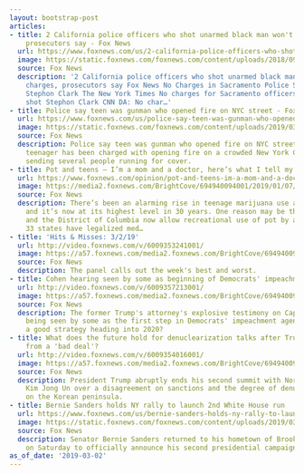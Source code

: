 ```yaml
---
layout: bootstrap-post
articles:
- title: 2 California police officers who shot unarmed black man won't face charges,
    prosecutors say - Fox News
  url: https://www.foxnews.com/us/2-california-police-officers-who-shot-unarmed-black-man-wont-face-charges-prosecutors-say
  image: https://static.foxnews.com/foxnews.com/content/uploads/2018/09/ap18086073159406-1.jpg
  source: Fox News
  description: '2 California police officers who shot unarmed black man won''t face
    charges, prosecutors say Fox News No Charges in Sacramento Police Shooting of
    Stephon Clark The New York Times No charges for Sacramento officers who fatally
    shot Stephon Clark CNN DA: No char…'
- title: Police say teen was gunman who opened fire on NYC street - Fox News
  url: https://www.foxnews.com/us/police-say-teen-was-gunman-who-opened-fire-on-nyc-street
  image: https://static.foxnews.com/foxnews.com/content/uploads/2019/03/ContentBroker_contentid-68915e4460aa460180b08e1aed1f1f7d.jpeg
  source: Fox News
  description: Police say teen was gunman who opened fire on NYC street Fox News A
    teenager has been charged with opening fire on a crowded New York City street,
    sending several people running for cover.
- title: Pot and teens – I’m a mom and a doctor, here’s what I tell my own teenagers
  url: https://www.foxnews.com/opinion/pot-and-teens-im-a-mom-and-a-doctor-heres-what-i-tell-my-own-teenagers
  image: https://media2.foxnews.com/BrightCove/694940094001/2019/01/07/694940094001_5986733242001_5986729812001-vs.jpg
  source: Fox News
  description: There’s been an alarming rise in teenage marijuana use across the U.S.
    and it’s now at its highest level in 30 years. One reason may be that 10 states
    and the District of Columbia now allow recreational use of pot by adults, while
    33 states have legalized med…
- title: 'Hits & Misses: 3/2/19'
  url: http://video.foxnews.com/v/6009353241001/
  image: https://a57.foxnews.com/media2.foxnews.com/BrightCove/694940094001/2019/03/02/640/360/694940094001_6009358957001_6009353241001-vs.jpg
  source: Fox News
  description: The panel calls out the week's best and worst.
- title: Cohen hearing seen by some as beginning of Democrats' impeachment push
  url: http://video.foxnews.com/v/6009357213001/
  image: https://a57.foxnews.com/media2.foxnews.com/BrightCove/694940094001/2019/03/02/640/360/694940094001_6009356164001_6009357213001-vs.jpg
  source: Fox News
  description: The former Trump's attorney's explosive testimony on Capitol Hill is
    being seen by some as the first step in Democrats' impeachment agenda. Is that
    a good strategy heading into 2020?
- title: What does the future hold for denuclearization talks after Trump walks away
    from a 'bad deal'?
  url: http://video.foxnews.com/v/6009354016001/
  image: https://a57.foxnews.com/media2.foxnews.com/BrightCove/694940094001/2019/03/02/640/360/694940094001_6009355431001_6009354016001-vs.jpg
  source: Fox News
  description: President Trump abruptly ends his second summit with North Korea's
    Kim Jong Un over a disagreement on sanctions and the degree of denuclearization
    on the Korean peninsula.
- title: Bernie Sanders holds NY rally to launch 2nd White House run
  url: https://www.foxnews.com/us/bernie-sanders-holds-ny-rally-to-launch-2nd-white-house-run
  image: https://static.foxnews.com/foxnews.com/content/uploads/2019/03/AP19061692761472.jpg
  source: Fox News
  description: Senator Bernie Sanders returned to his hometown of Brooklyn, New York
    on Saturday to officially announce his second presidential campaign.
as_of_date: '2019-03-02'
---
```


